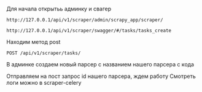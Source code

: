 
Для начала открытьь админку и свагер

`http://127.0.0.1/api/v1/scraper/admin/scrapy_app/scraper/`

`http://127.0.0.1/api/v1/scraper/swagger/#/tasks/tasks_create`

Находим метод post

`POST /api/v1/scraper/tasks/`

В админке создаем новый парсер с названием нашего парсера с кода

Отправляем на пост запрос id нашего парсера, ждем работу
Смотреть логи можно в scraper-celery